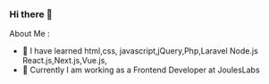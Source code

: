 ### Hi there 👋

About Me :

- 🌱 I have learned html,css, javascript,jQuery,Php,Laravel Node.js React.js,Next.js,Vue.js,
- 👯 Currently I am working as a Frontend Developer at JoulesLabs




